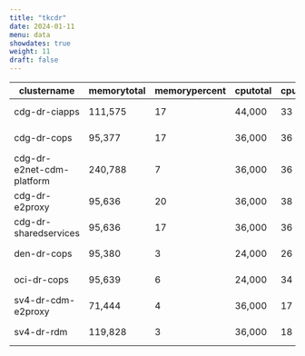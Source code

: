 ```yaml
---
title: "tkcdr"
date: 2024-01-11
menu: data
showdates: true
weight: 11
draft: false
---
```

<!--more-->
| clustername               | memorytotal | memorypercent | cputotal | cpupercent | nodecount | health  | message            |
| ------------------------- | ----------- | ------------- | -------- | ---------- | --------- | ------- | ------------------ |
| cdg-dr-ciapps             |     111,575 |            17 |   44,000 |         33 |         7 | HEALTHY | Cluster is healthy |
| cdg-dr-cops               |      95,377 |            17 |   36,000 |         36 |         6 | HEALTHY | Cluster is healthy |
| cdg-dr-e2net-cdm-platform |     240,788 |             7 |   36,000 |         36 |         6 | HEALTHY | Cluster is healthy |
| cdg-dr-e2proxy            |      95,636 |            20 |   36,000 |         38 |         6 | HEALTHY | Cluster is healthy |
| cdg-dr-sharedservices     |      95,636 |            17 |   36,000 |         36 |         6 | HEALTHY | Cluster is healthy |
| den-dr-cops               |      95,380 |             3 |   24,000 |         26 |         6 | HEALTHY | Cluster is healthy |
| oci-dr-cops               |      95,639 |             6 |   24,000 |         34 |         6 | HEALTHY | Cluster is healthy |
| sv4-dr-cdm-e2proxy        |      71,444 |             4 |   36,000 |         17 |         6 | HEALTHY | Cluster is healthy |
| sv4-dr-rdm                |     119,828 |             3 |   36,000 |         18 |         6 | HEALTHY | Cluster is healthy |

